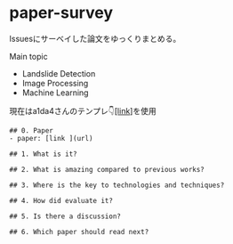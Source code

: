 # paper-survey
Issuesにサーベイした論文をゆっくりまとめる。

Main topic
- Landslide Detection
- Image Processing
- Machine Learning

現在はa1da4さんのテンプレ👇[[link]](https://github.com/a1da4/paper-survey)を使用
```
## 0. Paper
- paper: [link ](url)

## 1. What is it?

## 2. What is amazing compared to previous works?

## 3. Where is the key to technologies and techniques?

## 4. How did evaluate it?

## 5. Is there a discussion?

## 6. Which paper should read next?
```
